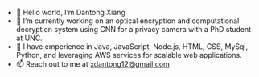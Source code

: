 
<!--
**DanLovPotato/DanLovPotato** is a ✨ _special_ ✨ repository because its `README.md` (this file) appears on your GitHub profile.
-->
- 👋 Hello world, I’m Dantong Xiang
- 🔭 I’m currently working on an optical encryption and computational decryption system using CNN for a privacy camera with a PhD student at UNC.
- 🌱 I have emperience in Java, JavaScript, Node.js, HTML, CSS, MySql, Python, and leveraging AWS services for scalable web applications.
- 📫 Reach out to me at xdantong12@gmail.com
